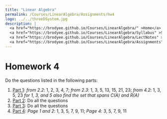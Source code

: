 ```yaml
---
title: "Linear Algebra"
permalink: /Courses/LinearAlgebra/Assignments/hw4
logo: ../../threeDSystem.jpg
description: |
  <a href="https://brodyee.github.io/Courses/LinearAlgebra/" >Home</a> <br />
  <a href="https://brodyee.github.io/Courses/LinearAlgebra/Syllabus" >Syllabus</a> <br />
  <a href="https://brodyee.github.io/Courses/LinearAlgebra/LectNotes" >Lecture Notes</a> <br />
  <a href="https://brodyee.github.io/Courses/LinearAlgebra/Assignments" >Assignments</a>
---
```


# Homework 4

Do the questions listed in the following parts:

1. [Part 1](https://brodyee.github.io/Courses/LinearAlgebra/HWs/hw4p1.pdf): *from 2.2*: 1, 2, 3, 4, 7; *from 2.3*: 1, 3, 5, 13, 15, 21, 23; *from 4.2*: 1, 3, 5, 23 *for 1, 3, and 5 also find the set that spans C(A) and R(A)*
2. [Part 2](https://brodyee.github.io/Courses/LinearAlgebra/HWs/hw4part2.html): Do all the questions
3. [Part 3](https://brodyee.github.io/Courses/LinearAlgebra/HWs/hw4part3.html): Do all the questions
4. [Part 4](https://brodyee.github.io/Courses/LinearAlgebra/HWs/hw4p4.pdf): *Page 1 and 2*: 1, 3, 5, 7, 9, 11; *Page 4*: 3, 5, 7, 9, 11

